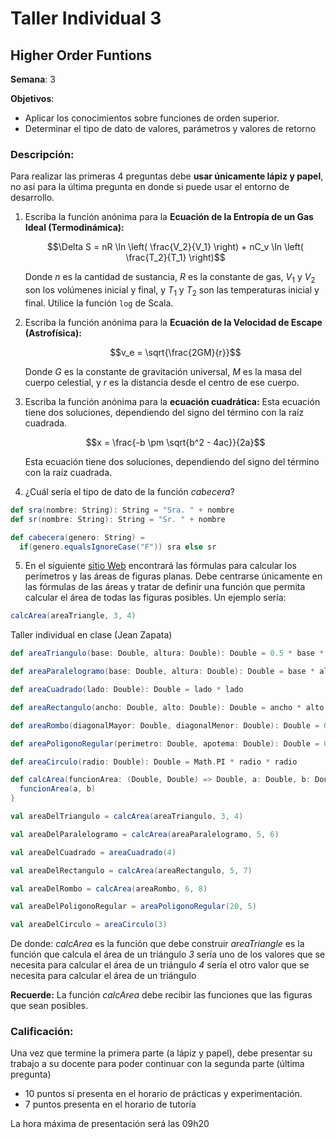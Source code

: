 # Taller Individual  3
## Higher Order Funtions

**Semana**: 3

**Objetivos**:

- Aplicar los conocimientos sobre funciones de orden superior.
- Determinar el tipo de dato de valores, parámetros y valores de retorno

### Descripción:

Para realizar las primeras 4 preguntas debe **usar únicamente lápiz y papel**, no así para la última pregunta en donde si puede usar el entorno de desarrollo.

1. Escriba la función anónima para la **Ecuación de la Entropía de un Gas Ideal (Termodinámica):** 
   
   $$\Delta S = nR \ln \left( \frac{V_2}{V_1} \right) + nC_v \ln \left( \frac{T_2}{T_1} \right)$$ 

   Donde $n$ es la cantidad de sustancia, $R$ es la constante de gas, $V_1$ y $V_2$ son los volúmenes inicial y final, y $T_1$ y $T_2$ son las temperaturas inicial y final. Utilice la función ``log`` de Scala. 


2. Escriba la función anónima para la **Ecuación de la Velocidad de Escape (Astrofísica):** 

    $$v_e = \sqrt{\frac{2GM}{r}}$$

   Donde $G$ es la constante de gravitación universal, $M$ es la masa del cuerpo celestial, y $r$ es la distancia desde el centro de ese cuerpo.

3. Escriba la función anónima para la **ecuación cuadrática:** Esta ecuación tiene dos soluciones, dependiendo del signo del término con la raíz cuadrada.
   
   $$x = \frac{-b \pm \sqrt{b^2 - 4ac}}{2a}$$

   Esta ecuación tiene dos soluciones, dependiendo del signo del término con la raíz cuadrada.

4. ¿Cuál sería el tipo de dato de la función *cabecera*?

```scala
def sra(nombre: String): String = "Sra. " + nombre
def sr(nombre: String): String = "Sr. " + nombre

def cabecera(genero: String) =
  if(genero.equalsIgnoreCase("F")) sra else sr
```

5. En el siguiente [sitio Web](https://es.scribd.com/document/561144117/3513b6) encontrará las fórmulas para calcular los perímetros y las áreas de figuras planas. Debe centrarse únicamente en las fórmulas de las áreas y tratar de definir una función que permita calcular el área de todas las figuras posibles. Un ejemplo sería:

```scala
calcArea(areaTriangle, 3, 4)
```
Taller individual en clase (Jean Zapata)
``` scala
def areaTriangulo(base: Double, altura: Double): Double = 0.5 * base * altura

def areaParalelogramo(base: Double, altura: Double): Double = base * altura

def areaCuadrado(lado: Double): Double = lado * lado

def areaRectangulo(ancho: Double, alto: Double): Double = ancho * alto

def areaRombo(diagonalMayor: Double, diagonalMenor: Double): Double = 0.5 * diagonalMayor * diagonalMenor

def areaPoligonoRegular(perimetro: Double, apotema: Double): Double = 0.5 * perimetro * apotema

def areaCirculo(radio: Double): Double = Math.PI * radio * radio

def calcArea(funcionArea: (Double, Double) => Double, a: Double, b: Double): Double = {
  funcionArea(a, b)
}

val areaDelTriangulo = calcArea(areaTriangulo, 3, 4)

val areaDelParalelogramo = calcArea(areaParalelogramo, 5, 6)

val areaDelCuadrado = areaCuadrado(4)

val areaDelRectangulo = calcArea(areaRectangulo, 5, 7)

val areaDelRombo = calcArea(areaRombo, 6, 8)

val areaDelPoligonoRegular = areaPoligonoRegular(20, 5)

val areaDelCirculo = areaCirculo(3)

```


De donde:
*calcArea* es la función que debe construir
*areaTriangle* es la función que calcula el área de un triángulo
*3* sería uno de los valores que se necesita para calcular el área de un triángulo
*4* sería el otro valor que se necesita para calcular el área de un triángulo

**Recuerde:** La función *calcArea* debe recibir las funciones que las figuras que sean posibles.


### Calificación:

Una vez que termine la primera parte (a lápiz y papel), debe presentar su trabajo a su docente para poder continuar con la segunda parte (última pregunta)

- 10 puntos si presenta en el horario de prácticas y experimentación.
- 7 puntos presenta en el horario de tutoría

La hora máxima de presentación será las 09h20
